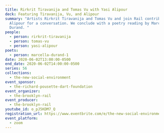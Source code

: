 ```yaml
---
title: Rirkrit Tiravanija and Tomas Vu with Yasi Alipour
deck: Featuring Tiravanija, Vu, and Alipour
summary: "Artists Rirkrit Tiravanija and Tomas Vu and join Rail contributor Yasi
  Alipour for a conversation. We conclude with a poetry reading by Marcella
  Durand. "
people:
  - person: rirkrit-tiravanija
  - person: tomas-vu
  - person: yasi-alipour
poets:
  - person: marcella-durand-1
date: 2020-06-02T13:00:00-0500
end_date: 2020-06-02T14:00:00-0500
series: 56
collections:
  - the-new-social-environment
event_sponsor:
  - the-richard-pousette-dart-foundation
event_organizer:
  - the-brooklyn-rail
event_producer:
  - the-brooklyn-rail
youtube_id: o_pJ5KDM7_Q
registration_url: https://www.eventbrite.com/e/the-new-social-environment-56-rirkrit-tiravanija-tomas-vu-tickets-107120083052
event_platform:
  - zoom
---
```

